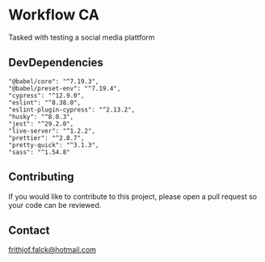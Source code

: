# Workflow CA

Tasked with testing a social media plattform

## DevDependencies

    "@babel/core": "^7.19.3",
    "@babel/preset-env": "^7.19.4",
    "cypress": "^12.9.0",
    "eslint": "^8.38.0",
    "eslint-plugin-cypress": "^2.13.2",
    "husky": "^8.0.3",
    "jest": "^29.2.0",
    "live-server": "^1.2.2",
    "prettier": "^2.8.7",
    "pretty-quick": "^3.1.3",
    "sass": "^1.54.8"

## Contributing

If you would like to contribute to this project, please open a pull request so your code can be reviewed.

## Contact

frithjof.falck@hotmail.com

